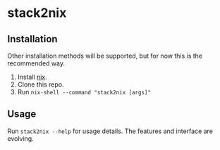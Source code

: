 # stack2nix

## Installation

Other installation methods will be supported, but for now this is the
recommended way.

1. Install [nix](https://nixos.org/nix/).
2. Clone this repo.
3. Run `nix-shell --command "stack2nix [args]"`

## Usage

Run `stack2nix --help` for usage details. The features and interface
are evolving.
